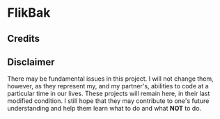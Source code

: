 # FlikBak

## Credits

## Disclaimer
There may be fundamental issues in this project. I will not change them, however, as they represent my, and my partner's, abilities to code at a particular time in our lives. These projects will remain here, in their last modified condition. I still hope that they may contribute to one's future understanding and help them learn what to do and what **NOT** to do.

